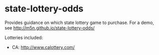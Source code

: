 state-lottery-odds
==================

Provides guidance on which state lottery game to purchase. 
For a demo, see http://m5n.github.io/state-lottery-odds/

Lotteries included:
- CA: http://www.calottery.com/
